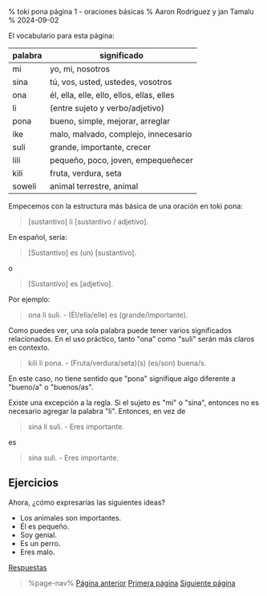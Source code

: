 % toki pona página 1 - oraciones básicas
% Aaron Rodriguez y jan Tamalu
% 2024-09-02

El vocabulario para esta página:

| palabra   | significado                                   |
|-----------|-----------------------------------------------|
| mi        | yo, mi, nosotros                              |
| sina      | tú, vos, usted, ustedes, vosotros             |
| ona       | él, ella, elle, ello, ellos, ellas, elles     |
| li        | (entre sujeto y verbo/adjetivo)               |
| pona      | bueno, simple, mejorar, arreglar              |
| ike       | malo, malvado, complejo, innecesario          |
| suli      | grande, importante, crecer                    |
| lili      | pequeño, poco, joven, empequeñecer            |
| kili      | fruta, verdura, seta                          |
| soweli    | animal terrestre, animal                      |

Empecemos con la estructura más básica de una oración en toki pona:

> [sustantivo] li [sustantivo / adjetivo].

En español, sería:

> [Sustantivo] es (un) [sustantivo].

o 

> [Sustantivo] es [adjetivo].

Por ejemplo:

> ona li suli. - (Él/ella/elle) es (grande/importante).

Como puedes ver, una sola palabra puede tener varios significados relacionados. En el uso
práctico, tanto "ona" como "suli" serán más claros en contexto.

> kili li pona. - (Fruta/verdura/seta)(s) (es/son) buena/s.

En este caso, no tiene sentido que "pona" signifique algo diferente a "bueno/a" o "buenos/as".

Existe una excepción a la regla. Si el sujeto es "mi" o "sina", entonces no es
necesario agregar la palabra "li". Entonces, en vez de

> sina li suli. - Eres importante.

es

> sina suli. - Eres importante.

## Ejercicios

Ahora, ¿cómo expresarías las siguientes ideas?

* Los animales son importantes.
* Él es pequeño.
* Soy genial.
* Es un perro.
* Eres malo.

[Respuestas](es/answers#p1)

> %page-nav%
> [Página anterior](es/0)
> [Primera página](es)
> [Siguiente página](es/2)
